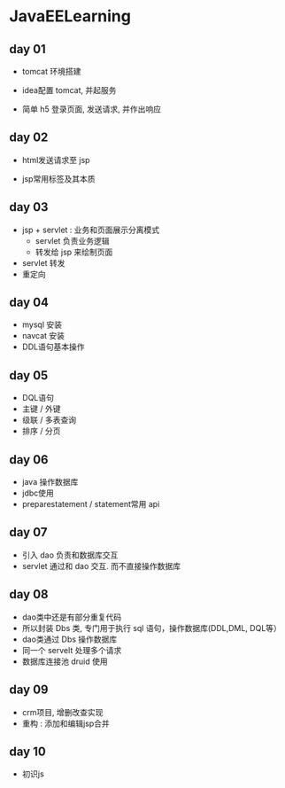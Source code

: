 # JavaEELearning



## day 01

- tomcat 环境搭建

- idea配置 tomcat, 并起服务

- 简单 h5 登录页面, 发送请求, 并作出响应

  


## day 02
- html发送请求至 jsp

- jsp常用标签及其本质

  

## day 03
- jsp + servlet : 业务和页面展示分离模式
  - servlet 负责业务逻辑
  - 转发给 jsp 来绘制页面
- servlet 转发
- 重定向



## day 04

- mysql 安装
- navcat 安装
- DDL语句基本操作



## day 05

- DQL语句
- 主键 / 外键
- 级联 / 多表查询
- 排序 / 分页



## day 06

- java 操作数据库
- jdbc使用
- preparestatement / statement常用 api



## day 07

- 引入 dao 负责和数据库交互
- servlet 通过和 dao 交互. 而不直接操作数据库



## day 08

- dao类中还是有部分重复代码
- 所以封装 Dbs 类, 专门用于执行 sql 语句，操作数据库(DDL,DML, DQL等）
- dao类通过 Dbs 操作数据库
- 同一个 servelt 处理多个请求
- 数据库连接池 druid 使用



## day 09

- crm项目, 增删改查实现
- 重构 : 添加和编辑jsp合并



## day 10

- 初识js